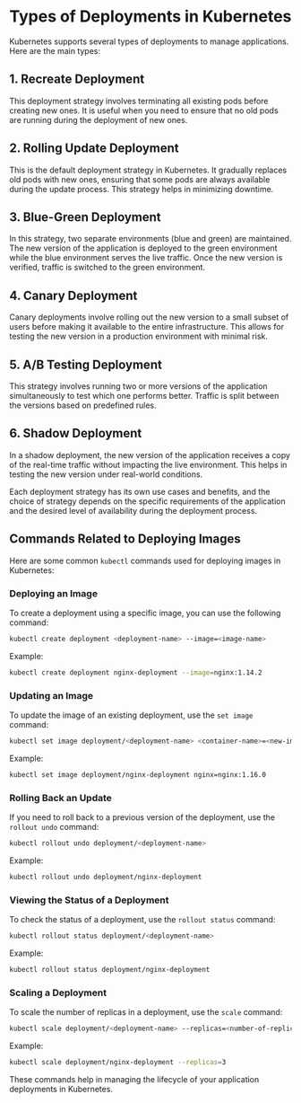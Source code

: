# Types of Deployments in Kubernetes

Kubernetes supports several types of deployments to manage applications. Here are the main types:

## 1. Recreate Deployment
This deployment strategy involves terminating all existing pods before creating new ones. It is useful when you need to ensure that no old pods are running during the deployment of new ones.

## 2. Rolling Update Deployment
This is the default deployment strategy in Kubernetes. It gradually replaces old pods with new ones, ensuring that some pods are always available during the update process. This strategy helps in minimizing downtime.

## 3. Blue-Green Deployment
In this strategy, two separate environments (blue and green) are maintained. The new version of the application is deployed to the green environment while the blue environment serves the live traffic. Once the new version is verified, traffic is switched to the green environment.

## 4. Canary Deployment
Canary deployments involve rolling out the new version to a small subset of users before making it available to the entire infrastructure. This allows for testing the new version in a production environment with minimal risk.

## 5. A/B Testing Deployment
This strategy involves running two or more versions of the application simultaneously to test which one performs better. Traffic is split between the versions based on predefined rules.

## 6. Shadow Deployment
In a shadow deployment, the new version of the application receives a copy of the real-time traffic without impacting the live environment. This helps in testing the new version under real-world conditions.

Each deployment strategy has its own use cases and benefits, and the choice of strategy depends on the specific requirements of the application and the desired level of availability during the deployment process.

## Commands Related to Deploying Images

Here are some common `kubectl` commands used for deploying images in Kubernetes:

### Deploying an Image
To create a deployment using a specific image, you can use the following command:
```sh
kubectl create deployment <deployment-name> --image=<image-name>
```
Example:
```sh
kubectl create deployment nginx-deployment --image=nginx:1.14.2
```

### Updating an Image
To update the image of an existing deployment, use the `set image` command:
```sh
kubectl set image deployment/<deployment-name> <container-name>=<new-image-name>
```
Example:
```sh
kubectl set image deployment/nginx-deployment nginx=nginx:1.16.0
```

### Rolling Back an Update
If you need to roll back to a previous version of the deployment, use the `rollout undo` command:
```sh
kubectl rollout undo deployment/<deployment-name>
```
Example:
```sh
kubectl rollout undo deployment/nginx-deployment
```

### Viewing the Status of a Deployment
To check the status of a deployment, use the `rollout status` command:
```sh
kubectl rollout status deployment/<deployment-name>
```
Example:
```sh
kubectl rollout status deployment/nginx-deployment
```

### Scaling a Deployment
To scale the number of replicas in a deployment, use the `scale` command:
```sh
kubectl scale deployment/<deployment-name> --replicas=<number-of-replicas>
```
Example:
```sh
kubectl scale deployment/nginx-deployment --replicas=3
```

These commands help in managing the lifecycle of your application deployments in Kubernetes.